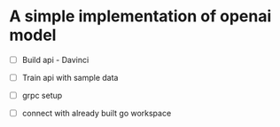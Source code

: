 # A simple implementation of openai model

- [ ] Build api - Davinci
- [ ] Train api with sample data
- [ ] grpc setup
- [ ] connect with already built go workspace

